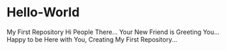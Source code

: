 # Hello-World
My First Repository 
Hi People There...
Your New Friend is Greeting You...
Happy to be Here with You, Creating My First Repository...
